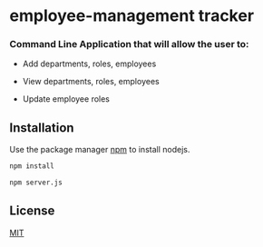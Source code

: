 # employee-management tracker

### Command Line Application that will allow the user to:
  * Add departments, roles, employees

  * View departments, roles, employees

  * Update employee roles

## Installation

Use the package manager [npm](https://pip.pypa.io/en/stable/) to install nodejs.

```bash
npm install 
```

```bash
npm server.js 
```

## License
[MIT](https://choosealicense.com/licenses/mit/)
